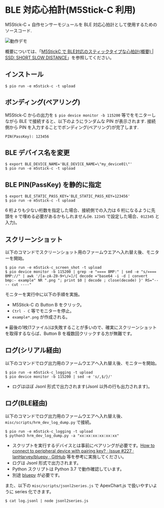 # BLE 対応心拍計(M5Stick-C 利用)

M5Stick-C + 自作センサーモジュールを BLE 対応心拍計として使用するためのソースコード.

![動作デモ](heart_rate_monitor_ble_com.gif)

概要については、「[M5StickC で BLE対応のスティックタイプな心拍計(概要) | SSD: SHORT SLOW DISTANCE](https://hankei6km.github.io/posts/2020-06-m5stic-c-heart-rate-monitor-ble-intro/)」を参照してください。

## インストール

`$ pio run -e m5stick-c -t upload`

## ボンディング(ペアリング)

M5Stick-C からの出力を `$ pio device monitor -b 115200` 等でをモニターしながら BLE で接続すると、以下のようにランダムな PIN が表示されます.
接続側から PIN を入力することでボンディング(ペアリング)が完了します.

```
PIN(PassKey): 123456
```

## BLE デバイス名を変更

```
$ export BLE_DEVICE_NAME='BLE_DEVICE_NAME=\"my_device01\"'
$ pio run -e m5stick-c -t upload
```

## BLE PIN(PassKey) を静的に指定

```
$ export BLE_STATIC_PASS_KEY='BLE_STATIC_PASS_KEY=123456'
$ pio run -e m5stick-c -t upload
```

6 桁よりも少ない桁数を指定した場合、接続側での入力は 6 桁になるように先頭を `0` で埋める必要があるかもしれません(ie. `12345` で設定した場合、`012345` と入力)。

## スクリーンショット

以下のコマンドでスクリーンショット用のファームウエアへ入れ替え後、モニターを開始。

```
$ pio run -e m5stick-c_screen_shot -t upload
$ pio device monitor -b 115200 | grep -e "==== BMP:" | sed -e "s/==== BMP://" | awk '/[a-zA-Z0-9+\/=]/{ decode ="base64 -i -d | convert bmp:- example" NR ".png "; print $0 | decode ; close(decode) }' RS="---- cut ----"
```

モニターを実行中に以下の手順を実施。

- M5Stick-C の Button B をクリック。
- `Ctrl - C` 等でモニターを停止。
- `example*.png` が作成される。

※ 最後の1枚(1ファイル)は失敗することが多いので、確実にスクリーンショットを取得するならば、Button B を複数回クリックする方が無難です。

## ログ(シリアル経由)

以下のコマンドでログ出力用のファームウエアへ入れ替え後、モニターを開始。

```
$ pio run -e m5stick-c_logging -t upload
$ pio device monitor -b 115200 | sed -e 's/,$/}/'
```

- ログはほぼ Jsonl 形式で出力されます(Jsonl 以外の行も出力されます)。

## ログ(BLE経由)

以下のコマンドでログ出力用のファームウエアへ入れ替え後、`misc/scripts/hrm_dev_log_dump.py` で接続。

```
$ pio run -e m5stick-c_logging -t upload
$ python3 hrm_dev_log_dump.py -a "xx:xx:xx:xx:xx:xx"
```

- スクリプトを実行するデバイスとは事前にペアリングが必要です。[How to connect to peripheral device with pairing key? · Issue #227 · IanHarvey/bluepy · GitHub](https://github.com/IanHarvey/bluepy/issues/227) 等を参考に実施してください。
- ログは Jsonl 形式で出力されます。
- Python スクリプトは Python 3.7 で動作確認しています。
- 別途 [bluepy](https://github.com/IanHarvey/bluepy) が必要です。

また、以下の `misc/scripts/jsonl2series.js` で ApexChart.js で扱いやすいように series 化できます。

```
$ cat log.jsonl | node jsonl2series.js
```